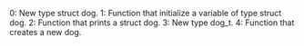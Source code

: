 0: New type struct dog.
1: Function that initialize a variable of type struct dog.
2: Function that prints a struct dog.
3: New type dog_t.
4: Function that creates a new dog.
